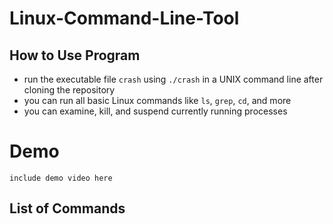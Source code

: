 # Linux-Command-Line-Tool

## How to Use Program 
- run the executable file `crash` using `./crash` in a UNIX command line after cloning the repository
- you can run all basic Linux commands like `ls`, `grep`, `cd`, and more 
- you can examine, kill, and suspend currently running processes  

# Demo 

`include demo video here`

## List of Commands 
